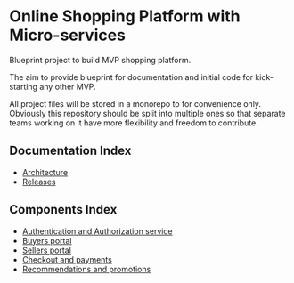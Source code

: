 # Online Shopping Platform with Micro-services 

Blueprint project to build MVP shopping platform. 

The aim to provide blueprint for documentation and initial code for kick-starting any other MVP.

All project files will be stored in a monorepo to for convenience only. Obviously this repository should be split into 
multiple ones so that separate teams working on it have more flexibility and freedom to contribute.

## Documentation Index
- [Architecture](./documentation/architecture/index.md)
- [Releases](./documentation/roadmap/index.md)

## Components Index

- [Authentication and Authorization service]()
- [Buyers portal]()
- [Sellers portal]()
- [Checkout and payments]()
- [Recommendations and promotions]()